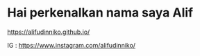 # Hai perkenalkan nama saya Alif


https://alifudinniko.github.io/

IG : https://www.instagram.com/alifudinniko/


